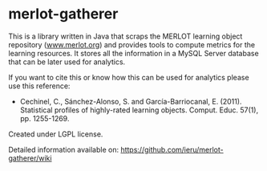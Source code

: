 merlot-gatherer
===============

This is a library written in Java that scraps the MERLOT learning object repository (www.merlot.org) and provides tools to compute metrics for the learning resources. It stores all the information in a MySQL Server database that can be later used for analytics.

If you want to cite this or know how this can be used for analytics please use this reference:


* Cechinel, C., Sánchez-Alonso, S. and García-Barriocanal, E. (2011). Statistical profiles of highly-rated learning objects. Comput. Educ. 57(1), pp. 1255-1269.

Created under LGPL license.

Detailed information available on: https://github.com/ieru/merlot-gatherer/wiki
